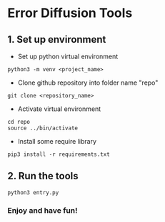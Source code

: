 # Error Diffusion Tools

## 1. Set up environment
- Set up python virtual environment
```
python3 -m venv <project_name>
```
- Clone github repository into folder name "repo"
```
git clone <repository_name>
```
- Activate virtual environment
```
cd repo
source ../bin/activate
```
- Install some require library
```
pip3 install -r requirements.txt
```
## 2. Run the tools
```
python3 entry.py
```

### Enjoy and have fun!